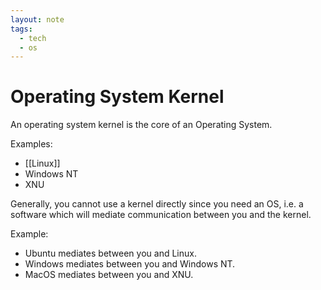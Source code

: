 ```yaml
---
layout: note
tags:
  - tech
  - os
---
```


# Operating System Kernel

An operating system kernel is the core of an Operating System. 

Examples:

- [[Linux]] 
- Windows NT
- XNU

Generally, you cannot use a kernel directly since you need an OS, i.e. a software which will mediate communication between you and the kernel. 

Example:
- Ubuntu mediates between you and Linux.
- Windows mediates between you and Windows NT.
- MacOS mediates between you and XNU.
